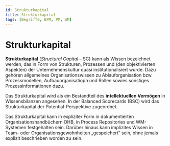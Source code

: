 ```yaml
---
id: Strukturkapital
title: Strukturkapital
tags: [Begriffe, BPM, PM, WM]
---
```


# Strukturkapital

**Strukturkapital** (*Structural Capital* – SC) kann als Wissen bezeichnet werden, das in Form von Strukturen, Prozessen und (den objektivierten Aspekten) der Unternehmenskultur quasi institutionalisiert wurde. Dazu gehören allgemeines Organisationswissen  zu Ablauforganisation bzw. Prozessmodellen, Aufbauorganisatiopn und Rollen sowies sonstiges Prozessinformationen dazu. 

Das Strukturkapital wird als ein Bestandteil des **intellektuellen Vermögen** in Wissensbilanzen angesehen. In der Balanced Scorecards (BSC) wird das Strukturkapital der Potential-Perspektive zugeordnet. 

Das Strukturkapital kann in expliziter Form in dokumentierten Organisationshandbüchern OHB, in Process Repositories und  WM-Systemen festgehalten sein. Darüber hinaus kann implizites Wissen in Team- oder Organisationsgewohnheiten „gespeichert“ sein, ohne jemals explizit beschrieben worden zu sein. 

